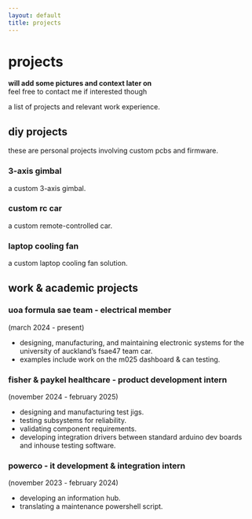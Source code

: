 ```yaml
---
layout: default
title: projects
---
```


<div class="page-content-wrapper">

# projects

**will add some pictures and context later on** <br>
feel free to contact me if interested though

a list of projects and relevant work experience.

## diy projects

these are personal projects involving custom pcbs and firmware.

### 3-axis gimbal
a custom 3-axis gimbal.

### custom rc car
a custom remote-controlled car.

### laptop cooling fan
a custom laptop cooling fan solution.

## work & academic projects

### uoa formula sae team - electrical member
(march 2024 - present)
*   designing, manufacturing, and maintaining electronic systems for the university of auckland’s fsae47 team car.
*   examples include work on the m025 dashboard & can testing.

### fisher & paykel healthcare - product development intern
(november 2024 - february 2025)
*   designing and manufacturing test jigs.
*   testing subsystems for reliability.
*   validating component requirements.
*   developing integration drivers between standard arduino dev boards and inhouse testing software.

### powerco - it development & integration intern
(november 2023 - february 2024)
*   developing an information hub.
*   translating a maintenance powershell script.

</div>